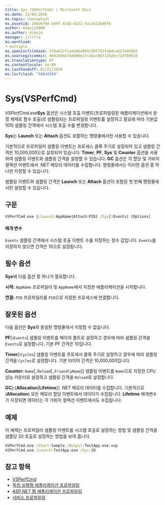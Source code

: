 ```yaml
---
title: Sys (VSPerfCmd) | Microsoft Docs
ms.date: 11/04/2016
ms.topic: conceptual
ms.assetid: 294a6f9e-b49f-4c83-b322-5ac5411b66fb
author: mikejo5000
ms.author: mikejo
manager: jillfra
ms.workload:
- multiple
ms.openlocfilehash: 5f0a63cfca8e06d999c585793fabdce627d4896d
ms.sourcegitcommit: d0425b6b7d4b99e17ca6ac0671282bc718f80910
ms.translationtype: HT
ms.contentlocale: ko-KR
ms.lasthandoff: 02/21/2019
ms.locfileid: "56634294"
---
```

# <a name="sys-vsperfcmd"></a>Sys(VSPerfCmd)
*VSPerfCmd.exe***Sys** 옵션은 시스템 호출 이벤트(프로파일링된 애플리케이션에서 운영 체제로 함수 호출)로 샘플링되는 프로파일링 이벤트를 설정하고 필요에 따라 기본값 10의 샘플링 간격에서 시스템 호출 수를 변경합니다.

 **Sys**는 **Launch** 또는 **Attach** 옵션도 포함하는 명령줄에서만 사용할 수 있습니다.

 기본적으로 프로파일러 샘플링 이벤트는 프로세스 클록 주기로 설정되어 있고 샘플링 간격은 10,000,000으로 설정되어 있습니다. **Timer**, **PF**, **Sys** 및 **Counter** 옵션을 사용하여 샘플링 이벤트와 샘플링 간격을 설정할 수 있습니다. **GC** 옵션은 각 할당 및 가비지 컬렉션 이벤트에서 .NET 메모리 데이터를 수집합니다. 명령줄에서는 이러한 옵션 중 하나만 지정할 수 있습니다.

 샘플링 이벤트와 샘플링 간격은 **Launch** 또는 **Attach** 옵션이 포함된 첫 번째 명령줄에서만 설정할 수 있습니다.

## <a name="syntax"></a>구문

```cmd
VSPerfCmd.exe {/Launch:AppName|Attach:PID} /Sys[:Events] [Options]
```

#### <a name="parameters"></a>매개 변수
 `Events` 샘플링 간격에서 시스템 호출 이벤트 수를 지정하는 정수 값입니다. `Events`를 지정하지 않으면 간격은 10으로 설정됩니다.

## <a name="required-options"></a>필수 옵션
 **Sys**에 다음 옵션 중 하나가 필요합니다.

 **시작:** `AppName` 프로파일러 및 `AppName`에서 지정한 애플리케이션을 시작합니다.

 **연결:** `PID` 프로파일러를 `PID`으로 지정한 프로세스에 연결합니다.

## <a name="invalid-options"></a>잘못된 옵션
 다음 옵션은 **Sys**와 동일한 명령줄에서 지정할 수 없습니다.

 **PF**[**:**`Events`] 샘플링 이벤트를 페이지 폴트로 설정하고 경우에 따라 샘플링 간격을 `Events`로 설정합니다. 기본 PF 간격은 10입니다.

 **Timer**[**:**`Cycles`] 샘플링 이벤트를 프로세서 클록 주기로 설정하고 경우에 따라 샘플링 간격을 `Cycles`로 설정합니다. 기본 타이머 간격은 10,000,000입니다.

 **Counter:** `Name`[`,Reload`[`,FriendlyName`]] 샘플링 이벤트를 `Name`으로 지정한 CPU 성능 카운터로 설정하고 샘플링 간격을 `Reload`로 설정합니다.

 **GC**[**:**{**Allocation**&#124;**Lifetime**}] .NET 메모리 데이터를 수집합니다. 기본적으로(**Allocation**) 모든 메모리 할당 이벤트에서 데이터가 수집됩니다. **Lifetime** 매개변수가 지정되면 데이터는 각 가비지 컬렉션 이벤트에서도 수집됩니다.

## <a name="example"></a>예제
 이 예제는 프로파일러 샘플링 이벤트를 시스템 호출로 설정하는 방법 및 샘플링 간격을 샘플당 20 호출로 설정하는 방법을 보여 줍니다.

```cmd
VSPerfCmd.exe /Start:Sample /Output:TestApp.exe.vsp
VSPerfCmd.exe /Launch:TestApp.exe /Sys:20
```

## <a name="see-also"></a>참고 항목
- [VSPerfCmd](../profiling/vsperfcmd.md)
- [독립 실행형 애플리케이션 프로파일링](../profiling/command-line-profiling-of-stand-alone-applications.md)
- [ASP.NET 웹 애플리케이션 프로파일링](../profiling/command-line-profiling-of-aspnet-web-applications.md)
- [서비스 프로파일링](../profiling/command-line-profiling-of-services.md)
